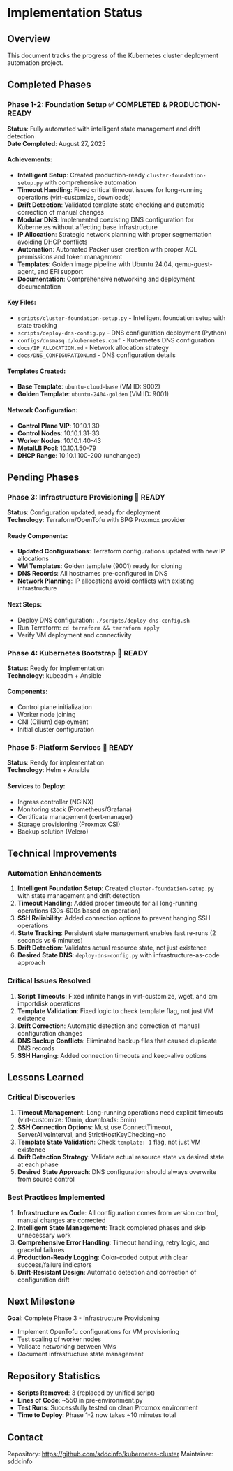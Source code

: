 # Implementation Status

## Overview
This document tracks the progress of the Kubernetes cluster deployment automation project.

## Completed Phases

### Phase 1-2: Foundation Setup ✅ COMPLETED & PRODUCTION-READY
**Status**: Fully automated with intelligent state management and drift detection  
**Date Completed**: August 27, 2025

#### Achievements:
- **Intelligent Setup**: Created production-ready `cluster-foundation-setup.py` with comprehensive automation
- **Timeout Handling**: Fixed critical timeout issues for long-running operations (virt-customize, downloads)
- **Drift Detection**: Validated template state checking and automatic correction of manual changes
- **Modular DNS**: Implemented coexisting DNS configuration for Kubernetes without affecting base infrastructure  
- **IP Allocation**: Strategic network planning with proper segmentation avoiding DHCP conflicts
- **Automation**: Automated Packer user creation with proper ACL permissions and token management
- **Templates**: Golden image pipeline with Ubuntu 24.04, qemu-guest-agent, and EFI support
- **Documentation**: Comprehensive networking and deployment documentation

#### Key Files:
- `scripts/cluster-foundation-setup.py` - Intelligent foundation setup with state tracking
- `scripts/deploy-dns-config.py` - DNS configuration deployment (Python)
- `configs/dnsmasq.d/kubernetes.conf` - Kubernetes DNS configuration 
- `docs/IP_ALLOCATION.md` - Network allocation strategy
- `docs/DNS_CONFIGURATION.md` - DNS configuration details

#### Templates Created:
- **Base Template**: `ubuntu-cloud-base` (VM ID: 9002)
- **Golden Template**: `ubuntu-2404-golden` (VM ID: 9001)

#### Network Configuration:
- **Control Plane VIP**: 10.10.1.30
- **Control Nodes**: 10.10.1.31-33
- **Worker Nodes**: 10.10.1.40-43  
- **MetalLB Pool**: 10.10.1.50-79
- **DHCP Range**: 10.10.1.100-200 (unchanged)

## Pending Phases

### Phase 3: Infrastructure Provisioning 🔄 READY
**Status**: Configuration updated, ready for deployment  
**Technology**: Terraform/OpenTofu with BPG Proxmox provider

#### Ready Components:
- **Updated Configurations**: Terraform configurations updated with new IP allocations
- **VM Templates**: Golden template (9001) ready for cloning
- **DNS Records**: All hostnames pre-configured in DNS
- **Network Planning**: IP allocations avoid conflicts with existing infrastructure

#### Next Steps:
- Deploy DNS configuration: `./scripts/deploy-dns-config.sh`
- Run Terraform: `cd terraform && terraform apply`
- Verify VM deployment and connectivity

### Phase 4: Kubernetes Bootstrap 🔄 READY
**Status**: Ready for implementation  
**Technology**: kubeadm + Ansible

#### Components:
- Control plane initialization
- Worker node joining
- CNI (Cilium) deployment
- Initial cluster configuration

### Phase 5: Platform Services 🔄 READY
**Status**: Ready for implementation  
**Technology**: Helm + Ansible

#### Services to Deploy:
- Ingress controller (NGINX)
- Monitoring stack (Prometheus/Grafana)
- Certificate management (cert-manager)
- Storage provisioning (Proxmox CSI)
- Backup solution (Velero)

## Technical Improvements

### Automation Enhancements
1. **Intelligent Foundation Setup**: Created `cluster-foundation-setup.py` with state management and drift detection
2. **Timeout Handling**: Added proper timeouts for all long-running operations (30s-600s based on operation)
3. **SSH Reliability**: Added connection options to prevent hanging SSH operations
4. **State Tracking**: Persistent state management enables fast re-runs (2 seconds vs 6 minutes)
5. **Drift Detection**: Validates actual resource state, not just existence
6. **Desired State DNS**: `deploy-dns-config.py` with infrastructure-as-code approach

### Critical Issues Resolved
1. **Script Timeouts**: Fixed infinite hangs in virt-customize, wget, and qm importdisk operations
2. **Template Validation**: Fixed logic to check template flag, not just VM existence  
3. **Drift Correction**: Automatic detection and correction of manual configuration changes
4. **DNS Backup Conflicts**: Eliminated backup files that caused duplicate DNS records
5. **SSH Hanging**: Added connection timeouts and keep-alive options

## Lessons Learned

### Critical Discoveries
1. **Timeout Management**: Long-running operations need explicit timeouts (virt-customize: 10min, downloads: 5min)
2. **SSH Connection Options**: Must use ConnectTimeout, ServerAliveInterval, and StrictHostKeyChecking=no
3. **Template State Validation**: Check `template: 1` flag, not just VM existence
4. **Drift Detection Strategy**: Validate actual resource state vs desired state at each phase
5. **Desired State Approach**: DNS configuration should always overwrite from source control

### Best Practices Implemented
1. **Infrastructure as Code**: All configuration comes from version control, manual changes are corrected
2. **Intelligent State Management**: Track completed phases and skip unnecessary work
3. **Comprehensive Error Handling**: Timeout handling, retry logic, and graceful failures
4. **Production-Ready Logging**: Color-coded output with clear success/failure indicators
5. **Drift-Resistant Design**: Automatic detection and correction of configuration drift

## Next Milestone

**Goal**: Complete Phase 3 - Infrastructure Provisioning
- Implement OpenTofu configurations for VM provisioning
- Test scaling of worker nodes
- Validate networking between VMs
- Document infrastructure state management

## Repository Statistics

- **Scripts Removed**: 3 (replaced by unified script)
- **Lines of Code**: ~550 in pre-environment.py
- **Test Runs**: Successfully tested on clean Proxmox environment
- **Time to Deploy**: Phase 1-2 now takes ~10 minutes total

## Contact

Repository: https://github.com/sddcinfo/kubernetes-cluster
Maintainer: sddcinfo